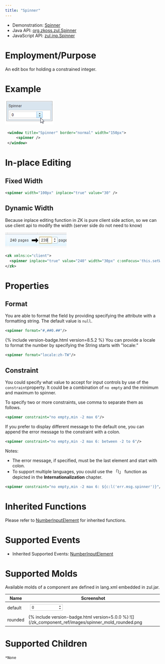 ```yaml
---
title: "Spinner"
---
```



- Demonstration:
  [Spinner](http://www.zkoss.org/zkdemo/input/form_sample)
- Java API: [org.zkoss.zul.Spinner](https://www.zkoss.org/javadoc/latest/zk/org/zkoss/zul/Spinner.html)
- JavaScript API: [zul.inp.Spinner](https://www.zkoss.org/javadoc/latest/jsdoc/classes/zul.inp.Spinner.html)


# Employment/Purpose

An edit box for holding a constrained integer.

# Example

![](/zk_component_ref/images/ZKComRef_Spinner.png)

```xml
 <window title="Spinner" border="normal" width="150px">
     <spinner />
 </window>
```

# In-place Editing

## Fixed Width

```xml
<spinner width="100px" inplace="true" value="30" />
```

## Dynamic Width

Because inplace editing function in ZK is pure client side action, so we
can use client api to modify the width (server side do not need to know)

![](/zk_component_ref/images/ZK_Component_Reference-Input-Spinner-inplace.jpg)

```xml
<zk xmlns:c="client">
  <spinner inplace="true" value="240" width="30px" c:onFocus='this.setWidth("60px")' c:onBlur='this.setWidth("30px")' />
</zk>
```

# Properties

## Format

You are able to format the field by providing specifying the attribute
with a formatting string. The default value is `null`.

```xml
<spinner format="#,##0.##"/>
```

{% include version-badge.html version=8.5.2 %} You can provide a locale to format
the number by specifying the String starts with "locale:"

```xml
<spinner format="locale:zh-TW"/>
```

## Constraint

You could specify what value to accept for input controls by use of the
`constraint`property. It could be a combination of `no empty` and the
minimum and maximum to spinner.

To specify two or more constraints, use comma to separate them as
follows.

```xml
<spinner constraint="no empty,min -2 max 6"/>
```

If you prefer to display different message to the default one, you can
append the error message to the constraint with a colon.

```xml
<spinner constraint="no empty,min -2 max 6: between -2 to 6"/>
```

Notes:

- The error message, if specified, must be the last element and start
  with colon.
- To support multiple languages, you could use the 「l」 function as
  depicted in the **Internationalization** chapter.

```xml
<spinner constraint="no empty,min -2 max 6: ${c:l('err.msg.spinner')}"/>
```

# Inherited Functions

Please refer to [ NumberInputElement]({{site.baseurl}}/zk_component_ref/numberinputelement)
for inherited functions.

# Supported Events

- Inherited Supported Events: [ NumberInputElement]({{site.baseurl}}/zk_component_ref/numberinputelement#supported-events)

# Supported Molds

Available molds of a component are defined in lang.xml embedded in zul.jar.

| Name | Screenshot                                                                                           |
|---|------------------------------------------------------------------------------------------------------|
| default | ![](/zk_component_ref/images/spinner_mold_default.png)                                               |
| rounded | {% include version-badge.html version=5.0.0 %} ![](/zk_component_ref/images/spinner_mold_rounded.png |

# Supported Children

`*None`

